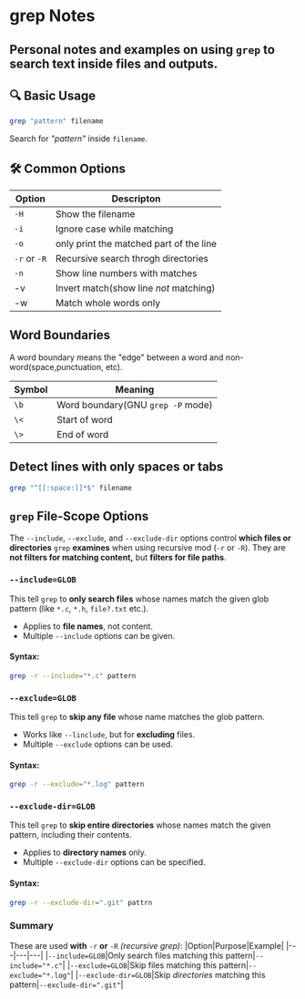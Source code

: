 # grep Notes

Personal notes and examples on using `grep` to search text inside files and outputs.
---

## 🔍 Basic Usage
```bash
grep "pattern" filename
```
Search for *"pattern"* inside `filename`.

## 🛠️ Common Options
|Option|Descripton|
|---|---|
|`-H`|Show the filename|
|`-i`|Ignore case while matching|
|`-o`|only print the matched part of the line|
|`-r` or `-R`|Recursive search throgh directories|
|`-n`|Show line numbers with matches|
|-v|Invert match(show line *not* matching)|
|-w|Match whole words only|

## Word Boundaries
A word boundary means the "edge" between a word and non-word(space,punctuation, etc).

|Symbol|Meaning|
|---|---|
|`\b`|Word boundary(GNU `grep -P` mode)|
|`\<`|Start of word|
|`\>`|End of word|

## Detect lines with only spaces or tabs
```bash
grep "^[[:space:]]*$" filename
```

## `grep` File-Scope Options
The `--include`, `--exclude`, and `--exclude-dir` options control **which files or directories** `grep` **examines** when using recursive mod (`-r` or `-R`). They are **not filters for matching content,** but **filters for file paths**.

### `--include=GLOB`
This tell `grep` to **only search files** whose names match the given glob pattern (like `*.c`, `*.h`, `file?.txt` etc.).
 * Applies to **file names**, not content.
 * Multiple `--include` options can be given.
#### Syntax:
```bash
grep -r --include="*.c" pattern
```

### `--exclude=GLOB`
This tell `grep` to **skip any file** whose name matches the glob pattern.
 * Works like `--linclude`, but for **excluding** files.
 * Multiple `--exclude` options can be used.

#### Syntax:
```bash
grep -r --exclude="*.log" pattern
```


### `--exclude-dir=GLOB`
This tell `grep` to **skip entire directories** whose names match the given pattern, including their contents.
 * Applies to **directory names** only.
 * Multiple `--exclude-dir` options can be specified.

#### Syntax:
```bash
grep -r --exclude-dir=".git" pattrn
```

### Summary
These are used **with** `-r` **or** `-R` *(recursive grep)*:
|Option|Purpose|Example|
|---|---|---|
|`--include=GLOB`|Only search files matching this pattern|`--include="*.c"`|
|`--exclude=GLOB`|Skip files matching this pattern|`--exclude="*.log"`|
|`--exclude-dir=GLOB`|Skip *directories* matching this pattern|`--exclude-dir=".git"`|
